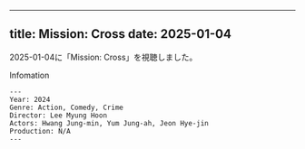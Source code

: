 
---
title: Mission: Cross
date: 2025-01-04
---

2025-01-04に「Mission: Cross」を視聴しました。

Infomation
```
---
Year: 2024
Genre: Action, Comedy, Crime
Director: Lee Myung Hoon
Actors: Hwang Jung-min, Yum Jung-ah, Jeon Hye-jin
Production: N/A
---
```


